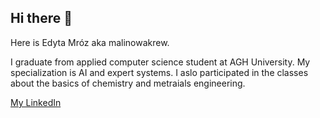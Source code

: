## Hi there 👋 
Here is Edyta Mróz aka malinowakrew.

I graduate from applied computer science student at AGH University. 
My specialization is AI and expert systems. I aslo participated in the classes about the basics of chemistry and metraials engineering.

<a href="https://www.linkedin.com/in/edyta-mroz-mk/">My LinkedIn</a>
